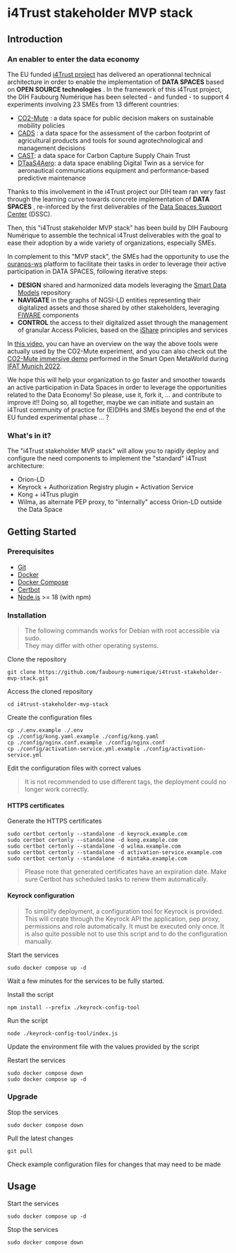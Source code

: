# i4Trust stakeholder MVP stack

## Introduction

### An enabler to enter the data economy
The EU funded [i4Trust project](https://i4trust.org/) has delivered an operationnal technical architecture in order to enable the implementation of __DATA SPACES__ based on __OPEN SOURCE technologies__ . In the framework of this i4Trust project, the DIH Faubourg Numérique has been selected - and funded - to support 4 experiments involving 23 SMEs from 13 different countries:
- [CO2-Mute](https://i4trust.org/experiments/co2-mute/) : a data space for public decision makers on sustainable mobility policies
- [CADS](https://i4trust.org/experiments/cads/) : a data space for the assessment of the carbon footprint of agricultural products and tools for sound agrotechnological and management decisions
- [CAST](https://i4trust.org/experiments/co2-mute/): a data space for Carbon Capture Supply Chain Trust
- [DTaaS4Aero](https://i4trust.org/experiments/DTaaS4aero/): a data space enabling Digital Twin as a service for aeronautical communications equipment and performance-based predictive maintenance

Thanks to this involvement in the i4Trust project our DIH team ran very fast through the learning curve towards concrete implementation of __DATA SPACES__ , re-inforced by the first deliverables of the [Data Spaces Support Center](https://dssc.eu/) (DSSC).

Then, this "i4Trust stakeholder MVP stack" has been build by DIH Faubourg Numérique to assemble the technical i4Trust deliverables with the goal to ease their adoption by a wide variety of organizations, especially SMEs.


In complement to this "MVP stack", the SMEs had the opportunity to use the [ouranos-ws](https://ouranos-ws.com/en/) platform to facilitate their tasks in order to leverage their active participation in DATA SPACES, following iterative steps:
- __DESIGN__ shared and harmonized data models leveraging the [Smart Data Models](https://smartdatamodels.org/) repository
- __NAVIGATE__ in the graphs of NGSI-LD entities representing their digitalized assets and those shared by other stakeholders, leveraging [FIWARE](https://www.fiware.org/) components
- __CONTROL__ the access to their digitalized asset through the management of granular Access Policies, based on the [iShare](https://ishare.eu/) principles and services 

In [this video](https://youtu.be/YWpwInq5EOg), you can have an overview on the way the above tools were actually used by the CO2-Mute experiment, and you can also check out the [CO2-Mute immersive demo](https://youtu.be/i8GzJ-EDWhs) performed in the Smart Open MetaWorld during [IFAT Munich 2022](https://ifat.de/en/). 

We hope this will help your organization to go faster and smoother towards an active participation in Data Spaces in order to leverage the opportunities related to the Data Economy! So please, use it, fork it, ... and contribute to improve it!! Doing so, all together, maybe we can initiate and sustain an i4Trust community of practice for (E)DIHs and SMEs beyond the end of the EU funded experimental phase ... ? 

### What's in it?
The "i4Trust stakeholder MVP stack" will allow you to rapidly deploy and configure the need components to implement the "standard" i4Trust architecture:
- Orion-LD 
- Keyrock + Authorization Registry plugin + Activation Service
- Kong + i4Trus plugin 
- Wilma, as alternate PEP proxy, to "internally" access Orion-LD outside the Data Space 

## Getting Started

### Prerequisites

* [Git](https://git-scm.com/)
* [Docker](https://docs.docker.com/engine/install/)
* [Docker Compose](https://docs.docker.com/compose/install/)
* [Certbot](https://certbot.eff.org/)
* [Node.js](https://nodejs.org/en) >= 18 (with npm)

### Installation

> The following commands works for Debian with root accessible via sudo.  
> They may differ with other operating systems.

Clone the repository

```
git clone https://github.com/faubourg-numerique/i4trust-stakeholder-mvp-stack.git
```

Access the cloned repository

```
cd i4trust-stakeholder-mvp-stack
```

Create the configuration files

```
cp ./.env.example ./.env
cp ./config/kong.yaml.example ./config/kong.yaml
cp ./config/nginx.conf.example ./config/nginx.conf
cp ./config/activation-service.yml.example ./config/activation-service.yml
```

Edit the configuration files with correct values

> It is not recommended to use different tags, the deployment could no longer work correctly.

#### HTTPS certificates

Generate the HTTPS certificates

```
sudo certbot certonly --standalone -d keyrock.example.com
sudo certbot certonly --standalone -d kong.example.com
sudo certbot certonly --standalone -d wilma.example.com
sudo certbot certonly --standalone -d activation-service.example.com
sudo certbot certonly --standalone -d mintaka.example.com
```

> Please note that generated certificates have an expiration date. Make sure Certbot has scheduled tasks to renew them automatically.

#### Keyrock configuration

> To simplify deployment, a configuration tool for Keyrock is provided. This will create through the Keyrock API the application, pep proxy, permissions and role automatically. It must be executed only once. It is also quite possible not to use this script and to do the configuration manually.

Start the services

```
sudo docker compose up -d
```

Wait a few minutes for the services to be fully started.

Install the script

```
npm install --prefix ./keyrock-config-tool
```

Run the script

```
node ./keyrock-config-tool/index.js
```

Update the environment file with the values provided by the script

Restart the services

```
sudo docker compose down
sudo docker compose up -d
```

### Upgrade

Stop the services

```
sudo docker compose down
```

Pull the latest changes

```
git pull
```

Check example configuration files for changes that may need to be made

## Usage

Start the services

```
sudo docker compose up -d
```

Stop the services

```
sudo docker compose down
```
